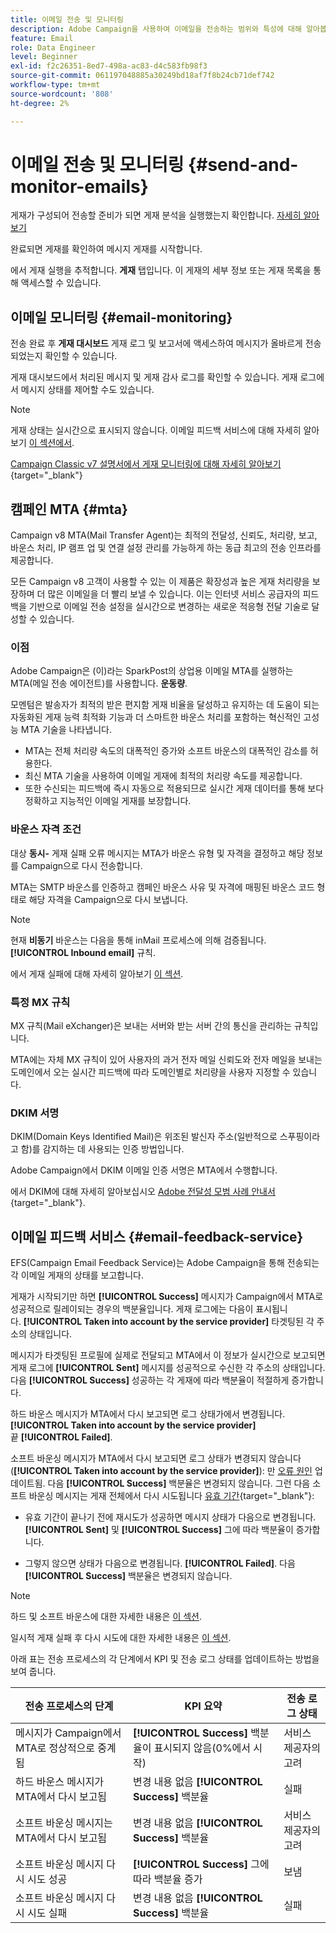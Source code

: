```yaml
---
title: 이메일 전송 및 모니터링
description: Adobe Campaign을 사용하여 이메일을 전송하는 범위와 특성에 대해 알아봅니다
feature: Email
role: Data Engineer
level: Beginner
exl-id: f2c26351-8ed7-498a-ac83-d4c583fb98f3
source-git-commit: 061197048885a30249bd18af7f8b24cb71def742
workflow-type: tm+mt
source-wordcount: '808'
ht-degree: 2%

---
```



# 이메일 전송 및 모니터링  {#send-and-monitor-emails}

게재가 구성되어 전송할 준비가 되면 게재 분석을 실행했는지 확인합니다. [자세히 알아보기](delivery-analysis.md)

완료되면 게재를 확인하여 메시지 게재를 시작합니다.

에서 게재 실행을 추적합니다. **게재** 탭입니다. 이 게재의 세부 정보 또는 게재 목록을 통해 액세스할 수 있습니다.

## 이메일 모니터링 {#email-monitoring}

전송 완료 후 **게재 대시보드** 게재 로그 및 보고서에 액세스하여 메시지가 올바르게 전송되었는지 확인할 수 있습니다.

게재 대시보드에서 처리된 메시지 및 게재 감사 로그를 확인할 수 있습니다. 게재 로그에서 메시지 상태를 제어할 수도 있습니다.

>[!NOTE]
>
>게재 상태는 실시간으로 표시되지 않습니다. 이메일 피드백 서비스에 대해 자세히 알아보기 [이 섹션에서](#email-feedback-service).


[Campaign Classic v7 설명서에서 게재 모니터링에 대해 자세히 알아보기](https://experienceleague.adobe.com/docs/campaign-classic/using/sending-messages/key-steps-when-creating-a-delivery/delivery-bestpractices/track-and-monitor.html){target="_blank"}

## 캠페인 MTA {#mta}

Campaign v8 MTA(Mail Transfer Agent)는 최적의 전달성, 신뢰도, 처리량, 보고, 바운스 처리, IP 램프 업 및 연결 설정 관리를 가능하게 하는 동급 최고의 전송 인프라를 제공합니다.

모든 Campaign v8 고객이 사용할 수 있는 이 제품은 확장성과 높은 게재 처리량을 보장하며 더 많은 이메일을 더 빨리 보낼 수 있습니다. 이는 인터넷 서비스 공급자의 피드백을 기반으로 이메일 전송 설정을 실시간으로 변경하는 새로운 적응형 전달 기술로 달성할 수 있습니다.

### 이점

Adobe Campaign은 (이)라는 SparkPost의 상업용 이메일 MTA를 실행하는 MTA(메일 전송 에이전트)를 사용합니다. **운동량**.

모멘텀은 발송자가 최적의 받은 편지함 게재 비율을 달성하고 유지하는 데 도움이 되는 자동화된 게재 능력 최적화 기능과 더 스마트한 바운스 처리를 포함하는 혁신적인 고성능 MTA 기술을 나타냅니다.

* MTA는 전체 처리량 속도의 대폭적인 증가와 소프트 바운스의 대폭적인 감소를 허용한다.
* 최신 MTA 기술을 사용하여 이메일 게재에 최적의 처리량 속도를 제공합니다.
* 또한 수신되는 피드백에 즉시 자동으로 적용되므로 실시간 게재 데이터를 통해 보다 정확하고 지능적인 이메일 게재를 보장합니다.

### 바운스 자격 조건

대상 **동시-** 게재 실패 오류 메시지는 MTA가 바운스 유형 및 자격을 결정하고 해당 정보를 Campaign으로 다시 전송합니다.

MTA는 SMTP 바운스를 인증하고 캠페인 바운스 사유 및 자격에 매핑된 바운스 코드 형태로 해당 자격을 Campaign으로 다시 보냅니다.

>[!NOTE]
>
>현재 **비동기** 바운스는 다음을 통해 inMail 프로세스에 의해 검증됩니다. **[!UICONTROL Inbound email]** 규칙.

에서 게재 실패에 대해 자세히 알아보기 [이 섹션](delivery-failures.md).


### 특정 MX 규칙

MX 규칙(Mail eXchanger)은 보내는 서버와 받는 서버 간의 통신을 관리하는 규칙입니다.

MTA에는 자체 MX 규칙이 있어 사용자의 과거 전자 메일 신뢰도와 전자 메일을 보내는 도메인에서 오는 실시간 피드백에 따라 도메인별로 처리량을 사용자 지정할 수 있습니다.

### DKIM 서명

DKIM(Domain Keys Identified Mail)은 위조된 발신자 주소(일반적으로 스푸핑이라고 함)를 감지하는 데 사용되는 인증 방법입니다.

Adobe Campaign에서 DKIM 이메일 인증 서명은 MTA에서 수행합니다.

에서 DKIM에 대해 자세히 알아보십시오 [Adobe 전달성 모범 사례 안내서](https://experienceleague.adobe.com/docs/deliverability-learn/deliverability-best-practice-guide/transition-process/infrastructure.html#authentication){target="_blank"}.

## 이메일 피드백 서비스 {#email-feedback-service}

EFS(Campaign Email Feedback Service)는 Adobe Campaign을 통해 전송되는 각 이메일 게재의 상태를 보고합니다.

게재가 시작되기만 하면 **[!UICONTROL Success]** 메시지가 Campaign에서 MTA로 성공적으로 릴레이되는 경우의 백분율입니다. 게재 로그에는 다음이 표시됩니다. **[!UICONTROL Taken into account by the service provider]** 타겟팅된 각 주소의 상태입니다.

메시지가 타겟팅된 프로필에 실제로 전달되고 MTA에서 이 정보가 실시간으로 보고되면 게재 로그에 **[!UICONTROL Sent]** 메시지를 성공적으로 수신한 각 주소의 상태입니다. 다음 **[!UICONTROL Success]** 성공하는 각 게재에 따라 백분율이 적절하게 증가합니다.

하드 바운스 메시지가 MTA에서 다시 보고되면 로그 상태가에서 변경됩니다. **[!UICONTROL Taken into account by the service provider]** 끝 **[!UICONTROL Failed]**<!-- and the **[!UICONTROL Bounces + errors]** percentage is increased accordingly-->.

소프트 바운싱 메시지가 MTA에서 다시 보고되면 로그 상태가 변경되지 않습니다(**[!UICONTROL Taken into account by the service provider]**): 만 [오류 원인](delivery-failures.md#delivery-failure-reasons) 업데이트됨<!-- and the **[!UICONTROL Bounces + errors]** percentage is increased accordingly-->. 다음 **[!UICONTROL Success]** 백분율은 변경되지 않습니다. 그런 다음 소프트 바운싱 메시지는 게재 전체에서 다시 시도됩니다 [유효 기간](https://experienceleague.adobe.com/docs/campaign-classic/using/sending-messages/key-steps-when-creating-a-delivery/steps-sending-the-delivery.html#defining-validity-period){target="_blank"}:

* 유효 기간이 끝나기 전에 재시도가 성공하면 메시지 상태가 다음으로 변경됩니다. **[!UICONTROL Sent]** 및 **[!UICONTROL Success]** 그에 따라 백분율이 증가합니다.

* 그렇지 않으면 상태가 다음으로 변경됩니다. **[!UICONTROL Failed]**. 다음 **[!UICONTROL Success]** <!--and **[!UICONTROL Bounces + errors]** -->백분율은 변경되지 않습니다.

>[!NOTE]
>
>하드 및 소프트 바운스에 대한 자세한 내용은 [이 섹션](delivery-failures.md#delivery-failure-reasons).
>
>일시적 게재 실패 후 다시 시도에 대한 자세한 내용은 [이 섹션](delivery-failures.md#retries).

아래 표는 전송 프로세스의 각 단계에서 KPI 및 전송 로그 상태를 업데이트하는 방법을 보여 줍니다.

| 전송 프로세스의 단계 | KPI 요약 | 전송 로그 상태 |
|--- |--- |--- |
| 메시지가 Campaign에서 MTA로 정상적으로 중계됨 | **[!UICONTROL Success]** 백분율이 표시되지 않음(0%에서 시작) | 서비스 제공자의 고려 |
| 하드 바운스 메시지가 MTA에서 다시 보고됨 | 변경 내용 없음 **[!UICONTROL Success]** 백분율 | 실패 |
| 소프트 바운싱 메시지는 MTA에서 다시 보고됨 | 변경 내용 없음 **[!UICONTROL Success]** 백분율 | 서비스 제공자의 고려 |
| 소프트 바운싱 메시지 다시 시도 성공 | **[!UICONTROL Success]** 그에 따라 백분율 증가 | 보냄 |
| 소프트 바운싱 메시지 다시 시도 실패 | 변경 내용 없음 **[!UICONTROL Success]** 백분율 | 실패 |
